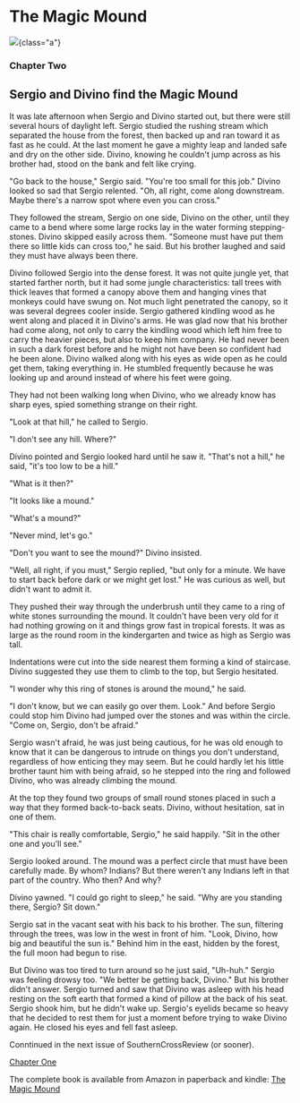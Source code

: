 # The Magic Mound

![](magic-mound-3.jpg){class="a"}

### Chapter Two

## Sergio and Divino find the Magic Mound

It was late afternoon when Sergio and Divino started out, but there were
still several hours of daylight left. Sergio studied the rushing stream
which separated the house from the forest, then backed up and ran toward
it as fast as he could. At the last moment he gave a mighty leap and
landed safe and dry on the other side. Divino, knowing he couldn\'t jump
across as his brother had, stood on the bank and felt like crying.

\"Go back to the house,\" Sergio said. \"You\'re too small for this
job.\" Divino looked so sad that Sergio relented. \"Oh, all right, come
along downstream. Maybe there\'s a narrow spot where even you can
cross.\"

They followed the stream, Sergio on one side, Divino on the other, until
they came to a bend where some large rocks lay in the water forming
stepping-stones. Divino skipped easily across them. \"Someone must have
put them there so little kids can cross too,\" he said. But his brother
laughed and said they must have always been there.

Divino followed Sergio into the dense forest. It was not quite jungle
yet, that started farther north, but it had some jungle characteristics:
tall trees with thick leaves that formed a canopy above them and hanging
vines that monkeys could have swung on. Not much light penetrated the
canopy, so it was several degrees cooler inside. Sergio gathered
kindling wood as he went along and placed it in Divino\'s arms. He was
glad now that his brother had come along, not only to carry the kindling
wood which left him free to carry the heavier pieces, but also to keep
him company. He had never been in such a dark forest before and he might
not have been so confident had he been alone. Divino walked along with
his eyes as wide open as he could get them, taking everything in. He
stumbled frequently because he was looking up and around instead of
where his feet were going.

They had not been walking long when Divino, who we already know has
sharp eyes, spied something strange on their right.

\"Look at that hill,\" he called to Sergio.

\"I don\'t see any hill. Where?\"

Divino pointed and Sergio looked hard until he saw it. \"That\'s not a
hill,\" he said, \"it\'s too low to be a hill.\"

\"What is it then?\"

\"It looks like a mound.\"

\"What\'s a mound?\"

\"Never mind, let\'s go.\"

\"Don\'t you want to see the mound?\" Divino insisted.

\"Well, all right, if you must,\" Sergio replied, \"but only for a
minute. We have to start back before dark or we might get lost.\" He was
curious as well, but didn\'t want to admit it.

They pushed their way through the underbrush until they came to a ring
of white stones surrounding the mound. It couldn\'t have been very old
for it had nothing growing on it and things grow fast in tropical
forests. It was as large as the round room in the kindergarten and twice
as high as Sergio was tall.

Indentations were cut into the side nearest them forming a kind of
staircase. Divino suggested they use them to climb to the top, but
Sergio hesitated.

\"I wonder why this ring of stones is around the mound,\" he said.

\"I don\'t know, but we can easily go over them. Look.\" And before
Sergio could stop him Divino had jumped over the stones and was within
the circle. \"Come on, Sergio, don\'t be afraid.\"

Sergio wasn\'t afraid, he was just being cautious, for he was old enough
to know that it can be dangerous to intrude on things you don\'t
understand, regardless of how enticing they may seem. But he could
hardly let his little brother taunt him with being afraid, so he stepped
into the ring and followed Divino, who was already climbing the mound.

At the top they found two groups of small round stones placed in such a
way that they formed back-to-back seats. Divino, without hesitation, sat
in one of them.

\"This chair is really comfortable, Sergio,\" he said happily. \"Sit in
the other one and you\'ll see.\"

Sergio looked around. The mound was a perfect circle that must have been
carefully made. By whom? Indians? But there weren\'t any Indians left in
that part of the country. Who then? And why?

Divino yawned. \"I could go right to sleep,\" he said. \"Why are you
standing there, Sergio? Sit down.\"

Sergio sat in the vacant seat with his back to his brother. The sun,
filtering through the trees, was low in the west in front of him.
\"Look, Divino, how big and beautiful the sun is.\" Behind him in the
east, hidden by the forest, the full moon had begun to rise.

But Divino was too tired to turn around so he just said, \"Uh-huh.\"
Sergio was feeling drowsy too. \"We better be getting back, Divino.\"
But his brother didn\'t answer. Sergio turned and saw that Divino was
asleep with his head resting on the soft earth that formed a kind of
pillow at the back of his seat. Sergio shook him, but he didn\'t wake
up. Sergio\'s eyelids became so heavy that he decided to rest them for
just a moment before trying to wake Divino again. He closed his eyes and
fell fast asleep.

Conntinued in the next issue of SouthernCrossReview (or sooner).

[Chapter One](https://southerncrossreview.org/147/magic-mound-1.html)

The complete book is available from Amazon in paperback and kindle: [The
Magic
Mound](https://www.amazon.com/Magic-Mound-Frank-Thomas-Smith/dp/194830225X)
